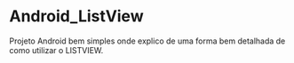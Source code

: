 # Android_ListView


Projeto Android bem simples onde explico de uma forma bem detalhada de como utilizar o LISTVIEW.

